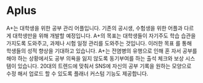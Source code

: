 # Aplus
 A+는 대학생을 위한 공부 관리 어플입니다. 기존의 공시생, 수험생을 위한 어플과 다르게 대학생만을 위해 개발할 예정입니다. A+의 목표는 대학생들이 자기주도 학습 습관을 가지도록 도와주고, 과제나 시험 일정 관리를 도와주는 것입니다. 이러한 목표 를 통해 학생들의 성적 향상을 기대하고 있습니다. A+는 전염병의 유행으로 인해 혼 자서 공부를 해야 하는 상황에서도 공부 의욕을 잃지 않도록 동기부여를 하는 출석 체크와 보상 시스템이 있습니다. 20대의 트렌드에 맞춰서 SNS에 자신의 공부 기록을 원하는 모양으로 수정 해서 업로드 할 수 있도록 플래너 커스텀 기능도 제공합니다.
